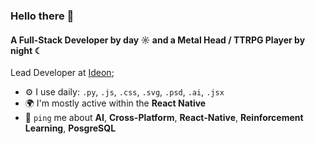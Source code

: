 ### Hello there 👋

#### A Full-Stack Developer by day ☼ and a Metal Head / TTRPG Player by night ☾

Lead Developer at [Ideon](https://www.linkedin.com/company/ideonsoft/);<br>


- ⚙️ I use daily: `.py`, `.js`, `.css`, `.svg`, `.psd`, `.ai`, `.jsx`
- 🌍 I'm mostly active within the **React Native**
- 💬 `ping` me about **AI**, **Cross-Platform**, **React-Native**, **Reinforcement Learning**, **PosgreSQL**
